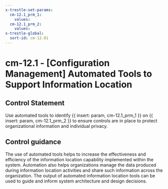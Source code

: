 ```yaml
---
x-trestle-set-params:
  cm-12.1_prm_1:
    values:
  cm-12.1_prm_2:
    values:
x-trestle-global:
  sort-id: cm-12.01
---
```


# cm-12.1 - \[Configuration Management\] Automated Tools to Support Information Location

## Control Statement

Use automated tools to identify {{ insert: param, cm-12.1_prm_1 }} on {{ insert: param, cm-12.1_prm_2 }} to ensure controls are in place to protect organizational information and individual privacy.

## Control guidance

The use of automated tools helps to increase the effectiveness and efficiency of the information location capability implemented within the system. Automation also helps organizations manage the data produced during information location activities and share such information across the organization. The output of automated information location tools can be used to guide and inform system architecture and design decisions.
